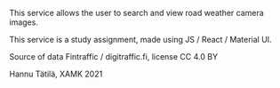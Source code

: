 This service allows the user to search and view road weather camera images. 

This service is a study assignment, made using JS / React / Material UI. 

Source of data Fintraffic / digitraffic.fi, license CC 4.0 BY

Hannu Tätilä, XAMK 2021
